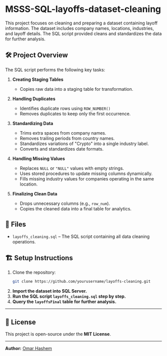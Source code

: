 # MSSS-SQL-layoffs-dataset-cleaning

This project focuses on cleaning and preparing a dataset containing layoff information. The dataset includes company names, locations, industries, and layoff details. The SQL script provided cleans and standardizes the data for further analysis.

## 🛠 Project Overview

The SQL script performs the following key tasks:

1. **Creating Staging Tables**  
   - Copies raw data into a staging table for transformation.

2. **Handling Duplicates**  
   - Identifies duplicate rows using `ROW_NUMBER()`  
   - Removes duplicates to keep only the first occurrence.

3. **Standardizing Data**  
   - Trims extra spaces from company names.  
   - Removes trailing periods from country names.  
   - Standardizes variations of "Crypto" into a single industry label.  
   - Converts and standardizes date formats.  

4. **Handling Missing Values**  
   - Replaces `NULL` or `"NULL"` values with empty strings.  
   - Uses stored procedures to update missing columns dynamically.  
   - Fills missing industry values for companies operating in the same location.  

5. **Finalizing Clean Data**  
   - Drops unnecessary columns (e.g., `row_num`).  
   - Copies the cleaned data into a final table for analytics.  

## 📂 Files

- `layoffs_cleaning.sql` – The SQL script containing all data cleaning operations.

## 🏗 Setup Instructions

1. Clone the repository:
   ```sh
   git clone https://github.com/yourusername/layoffs-cleaning.git

2. **Import the dataset into SQL Server.**  
3. **Run the SQL script `layoffs_cleaning.sql` step by step.**  
4. **Query the `layoffsFinal` table for further analysis.**  

---

## 📜 License

This project is open-source under the **MIT License**.

---

**Author:** [Omar Hashem](https://github.com/Omar-AT-Hashem) 
